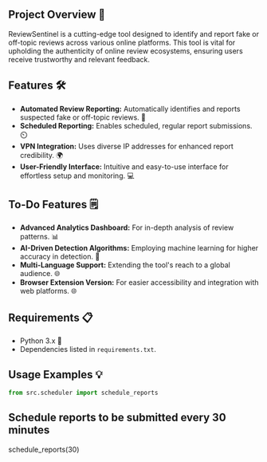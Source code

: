 ## Project Overview 📖
ReviewSentinel is a cutting-edge tool designed to identify and report fake or off-topic reviews across various online platforms. This tool is vital for upholding the authenticity of online review ecosystems, ensuring users receive trustworthy and relevant feedback.

## Features 🛠️
- **Automated Review Reporting:** Automatically identifies and reports suspected fake or off-topic reviews. 🚀
- **Scheduled Reporting:** Enables scheduled, regular report submissions. ⏲️
- **VPN Integration:** Uses diverse IP addresses for enhanced report credibility. 🌍
- **User-Friendly Interface:** Intuitive and easy-to-use interface for effortless setup and monitoring. 💻

## To-Do Features 🗒️
- **Advanced Analytics Dashboard:** For in-depth analysis of review patterns. 📊
- **AI-Driven Detection Algorithms:** Employing machine learning for higher accuracy in detection. 🤖
- **Multi-Language Support:** Extending the tool's reach to a global audience. 🌐
- **Browser Extension Version:** For easier accessibility and integration with web platforms. 🌐

## Requirements 📋
- Python 3.x 🐍
- Dependencies listed in `requirements.txt`.

## Usage Examples 💡
```python
from src.scheduler import schedule_reports
```
## Schedule reports to be submitted every 30 minutes
schedule_reports(30)




